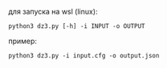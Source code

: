 для запуска на wsl (linux):

`python3 dz3.py [-h] -i INPUT -o OUTPUT`

пример:

`python3 dz3.py -i input.cfg -o output.json`
